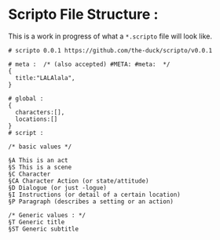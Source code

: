 Scripto File Structure :
=====
This is a work in progress of what a `*.scripto` file will look like.

```
# scripto 0.0.1 https://github.com/the-duck/scripto/v0.0.1

# meta :  /* (also accepted) #META: #meta:  */
{
  title:"LALAlala",
}

# global :
{
  characters:[],
  locations:[]
}
# script :

/* basic values */

§A This is an act
§S This is a scene
§C Character
§CA Character Action (or state/attitude)
§D Dialogue (or just -logue)
§I Instructions (or detail of a certain location)
§P Paragraph (describes a setting or an action)

/* Generic values : */
§T Generic title
§ST Generic subtitle




```

